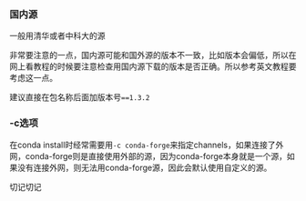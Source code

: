 ### 国内源

一般用清华或者中科大的源

非常要注意的一点，国内源可能和国外源的版本不一致，比如版本会偏低，所以在网上看教程的时候要注意检查用国内源下载的版本是否正确。所以参考英文教程要考虑这一点。

建议直接在包名称后面加版本号`==1.3.2`



### -c选项

在conda install时经常需要用`-c conda-forge`来指定channels，如果连接了外网，conda-forge则是直接使用外部的源，因为conda-forge本身就是一个源，如果没有连接外网，则无法用conda-forge源，因此会默认使用自定义的源。

切记切记